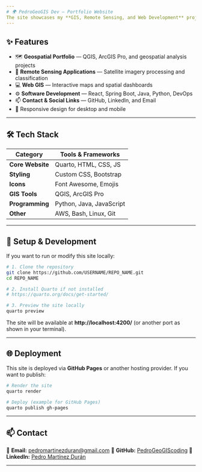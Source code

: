 ```yaml
---
# 🌍 PedroGeoGIS Dev — Portfolio Website
The site showcases my **GIS, Remote Sensing, and Web Development** projects, skills, and professional background. Built with **[Quarto](https://quarto.org/)**, it is fully responsive and easy to maintain.
---
```

## ✨ Features

- 🗺 **Geospatial Portfolio** — QGIS, ArcGIS Pro, and geospatial analysis projects
- 📡 **Remote Sensing Applications** — Satellite imagery processing and classification
- 💻 **Web GIS** — Interactive maps and spatial dashboards
- ⚙ **Software Development** — React, Spring Boot, Java, Python, DevOps
- 📫 **Contact \& Social Links** — GitHub, LinkedIn, and Email
- 📱 Responsive design for desktop and mobile

---

## 🛠 Tech Stack

| Category | Tools \& Frameworks |
| --- | --- |
| **Core Website** | Quarto, HTML, CSS, JS |
| **Styling** | Custom CSS, Bootstrap |
| **Icons** | Font Awesome, Emojis |
| **GIS Tools** | QGIS, ArcGIS Pro |
| **Programming** | Python, Java, JavaScript |
| **Other** | AWS, Bash, Linux, Git |

---

## 🚀 Setup \& Development

If you want to run or modify this site locally:

```bash
# 1. Clone the repository
git clone https://github.com/USERNAME/REPO_NAME.git
cd REPO_NAME

# 2. Install Quarto if not installed
# https://quarto.org/docs/get-started/

# 3. Preview the site locally
quarto preview
```

The site will be available at **http://localhost:4200/** (or another port as shown in your terminal).

---

## 🌐 Deployment

This site is deployed via **GitHub Pages** or another hosting provider.
If you want to publish:

```bash
# Render the site
quarto render

# Deploy (example for GitHub Pages)
quarto publish gh-pages
```

---

## 📫 Contact

📧 **Email:** pedromartinezduran@gmail.com
🐙 **GitHub:** [PedroGeoGIScoding](https://github.com/PedroGeoGIScoding)
💼 **LinkedIn:** [Pedro Martínez Durán](https://www.linkedin.com/in/pedromartinezduran/)

---


